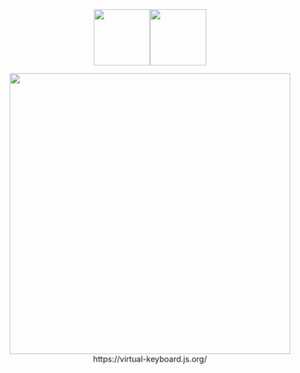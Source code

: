 <div align="center">
  <img src="https://franciscohodge.com/project-pages/simple-keyboard/images/HappySK.png" width="100" align="center" /><img src="https://franciscohodge.com/project-pages/simple-keyboard/images/simplekeyboard-avatar-r.png" width="100" align="center" />
<p>
  <img src="https://franciscohodge.com/project-pages/simple-keyboard/images/sk_alt.png" width="500" />
  https://virtual-keyboard.js.org/
 </p>
</div>

